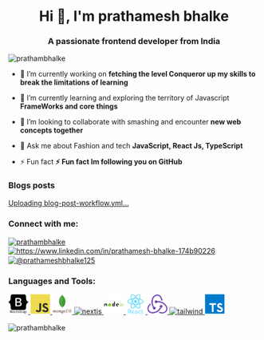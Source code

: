 <h1 align="center">Hi 👋, I'm prathamesh bhalke</h1>
<h3 align="center">A passionate frontend developer from India</h3>

<p align="left"> <img src="https://komarev.com/ghpvc/?username=prathambhalke&label=Profile%20views&color=0e75b6&style=flat" alt="prathambhalke" /> </p>

- 🔭 I’m currently working on **fetching the level Conqueror up my skills to break the limitations of learning**

- 🌱 I’m currently learning and exploring the territory of Javascript **FrameWorks and core things**

- 👯 I’m looking to collaborate with smashing and encounter **new web concepts together**

- 💬 Ask me about Fashion and tech **JavaScript, React Js, TypeScript**

- ⚡ Fun fact **⚡ Fun fact Im following you on GitHub**

### Blogs posts

<!-- BLOG-POST-LIST:START -->
[Uploading blog-post-workflow.yml…]()
<!-- BLOG-POST-LIST:END -->

<h3 align="left">Connect with me:</h3>
<p align="left">
<a href="https://twitter.com/prathambhalke" target="blank"><img align="center" src="https://raw.githubusercontent.com/rahuldkjain/github-profile-readme-generator/master/src/images/icons/Social/twitter.svg" alt="prathambhalke" height="30" width="40" /></a>
<a href="https://linkedin.com/in/https://www.linkedin.com/in/prathamesh-bhalke-174b90226" target="blank"><img align="center" src="https://raw.githubusercontent.com/rahuldkjain/github-profile-readme-generator/master/src/images/icons/Social/linked-in-alt.svg" alt="https://www.linkedin.com/in/prathamesh-bhalke-174b90226" height="30" width="40" /></a>
<a href="https://medium.com/@prathameshbhalke125" target="blank"><img align="center" src="https://raw.githubusercontent.com/rahuldkjain/github-profile-readme-generator/master/src/images/icons/Social/medium.svg" alt="@prathameshbhalke125" height="30" width="40" /></a>
</p>

<h3 align="left">Languages and Tools:</h3>
<p align="left"> <a href="https://getbootstrap.com" target="_blank" rel="noreferrer"> <img src="https://raw.githubusercontent.com/devicons/devicon/master/icons/bootstrap/bootstrap-plain-wordmark.svg" alt="bootstrap" width="40" height="40"/> </a> <a href="https://developer.mozilla.org/en-US/docs/Web/JavaScript" target="_blank" rel="noreferrer"> <img src="https://raw.githubusercontent.com/devicons/devicon/master/icons/javascript/javascript-original.svg" alt="javascript" width="40" height="40"/> </a> <a href="https://www.mongodb.com/" target="_blank" rel="noreferrer"> <img src="https://raw.githubusercontent.com/devicons/devicon/master/icons/mongodb/mongodb-original-wordmark.svg" alt="mongodb" width="40" height="40"/> </a> <a href="https://nextjs.org/" target="_blank" rel="noreferrer"> <img src="https://cdn.worldvectorlogo.com/logos/nextjs-2.svg" alt="nextjs" width="40" height="40"/> </a> <a href="https://nodejs.org" target="_blank" rel="noreferrer"> <img src="https://raw.githubusercontent.com/devicons/devicon/master/icons/nodejs/nodejs-original-wordmark.svg" alt="nodejs" width="40" height="40"/> </a> <a href="https://reactjs.org/" target="_blank" rel="noreferrer"> <img src="https://raw.githubusercontent.com/devicons/devicon/master/icons/react/react-original-wordmark.svg" alt="react" width="40" height="40"/> </a> <a href="https://redux.js.org" target="_blank" rel="noreferrer"> <img src="https://raw.githubusercontent.com/devicons/devicon/master/icons/redux/redux-original.svg" alt="redux" width="40" height="40"/> </a> <a href="https://tailwindcss.com/" target="_blank" rel="noreferrer"> <img src="https://www.vectorlogo.zone/logos/tailwindcss/tailwindcss-icon.svg" alt="tailwind" width="40" height="40"/> </a> <a href="https://www.typescriptlang.org/" target="_blank" rel="noreferrer"> <img src="https://raw.githubusercontent.com/devicons/devicon/master/icons/typescript/typescript-original.svg" alt="typescript" width="40" height="40"/> </a> </p>

<p><img align="center" src="https://github-readme-streak-stats.herokuapp.com/?user=prathambhalke&theme=highcontrast" alt="prathambhalke" /></p>
